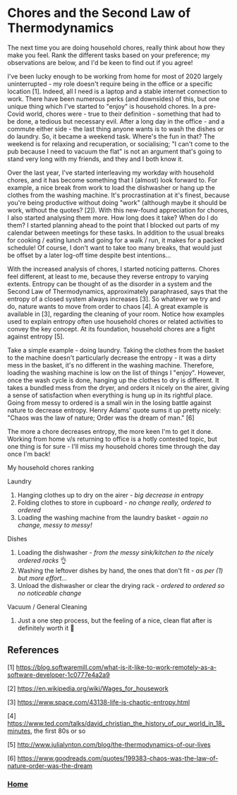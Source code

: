 # Chores and the Second Law of Thermodynamics

The next time you are doing household chores, really think about how they make you feel. Rank the different tasks based on your preference; my observations are below, and I'd be keen to find out if you agree!

I've been lucky enough to be working from home for most of 2020 largely uninterrupted - my role doesn't require being in the office or a specific location [1]. Indeed, all I need is a laptop and a stable internet connection to work. There have been numerous perks (and downsides) of this, but one unique thing which I've started to "enjoy" is household chores. In a pre-Covid world, chores were - true to their definition - something that had to be done, a tedious but necessary evil. After a long day in the office - and a commute either side - the last thing anyone wants is to wash the dishes or do laundry. So, it became a weekend task. Where's the fun in that? The weekend is for relaxing and recuperation, or socialising; "I can't come to the pub because I need to vacuum the flat" is not an argument that's going to stand very long with my friends, and they and I both know it.

Over the last year, I've started interleaving my workday with household chores, and it has become something that I (almost) look forward to. For example, a nice break from work to load the dishwasher or hang up the clothes from the washing machine. It's procrastination at it's finest, because you're being productive without doing "work" (although maybe it should be work, without the quotes? [2]). With this new-found appreciation for chores, I also started analysing them more. How long does it take? When do I do them? I started planning ahead to the point that I blocked out parts of my calendar between meetings for these tasks. In addition to the usual breaks for cooking / eating lunch and going for a walk / run, it makes for a packed schedule! Of course, I don't want to take too many breaks, that would just be offset by a later log-off time despite best intentions...

With the increased analysis of chores, I started noticing patterns. Chores feel different, at least to me, because they reverse entropy to varying extents. Entropy can be thought of as the disorder in a system and the Second Law of Thermodynamics, approximately paraphrased, says that the entropy of a closed system always increases [3]. So whatever we try and do, nature wants to move from order to chaos [4]. A great example is available in [3], regarding the cleaning of your room. Notice how examples used to explain entropy often use household chores or related activities to convey the key concept. At its foundation, household chores are a fight against entropy [5].

Take a simple example - doing laundry. Taking the clothes from the basket to the machine doesn't particularly decrease the entropy - it was a dirty mess in the basket, it's no different in the washing machine. Therefore, loading the washing machine is low on the list of things I "enjoy". However, once the wash cycle is done, hanging up the clothes to dry is different. It takes a bundled mess from the dryer, and orders it nicely on the airer, giving a sense of satisfaction when everything is hung up in its rightful place. Going from messy to ordered is a small win in the losing battle against nature to decrease entropy. Henry Adams' quote sums it up pretty nicely: "Chaos was the law of nature; Order was the dream of man." [6]

The more a chore decreases entropy, the more keen I'm to get it done. Working from home v/s returning to office is a hotly contested topic, but one thing is for sure - I'll miss my household chores time through the day once I'm back!

My household chores ranking

Laundry
1. Hanging clothes up to dry on the airer - _big decrease in entropy_
2. Folding clothes to store in cupboard - _no change really, ordered to ordered_
3. Loading the washing machine from the laundry basket - _again no change, messy to messy!_

Dishes
1. Loading the dishwasher - _from the messy sink/kitchen to the nicely ordered racks_ 👌
2. Washing the leftover dishes by hand, the ones that don't fit - _as per (1) but more effort..._
3. Unload the dishwasher or clear the drying rack - _ordered to ordered so no noticeable change_

Vacuum / General Cleaning
1. Just a one step process, but the feeling of a nice, clean flat after is definitely worth it 🙂

## References
[1] <https://blog.softwaremill.com/what-is-it-like-to-work-remotely-as-a-software-developer-1c0777e4a2a9>

[2] <https://en.wikipedia.org/wiki/Wages_for_housework>

[3] <https://www.space.com/43138-life-is-chaotic-entropy.html>

[4] <https://www.ted.com/talks/david_christian_the_history_of_our_world_in_18_minutes>, the first 80s or so

[5] <http://www.julialynton.com/blog/the-thermodynamics-of-our-lives>

[6] <https://www.goodreads.com/quotes/199383-chaos-was-the-law-of-nature-order-was-the-dream>

### [Home](../index)
